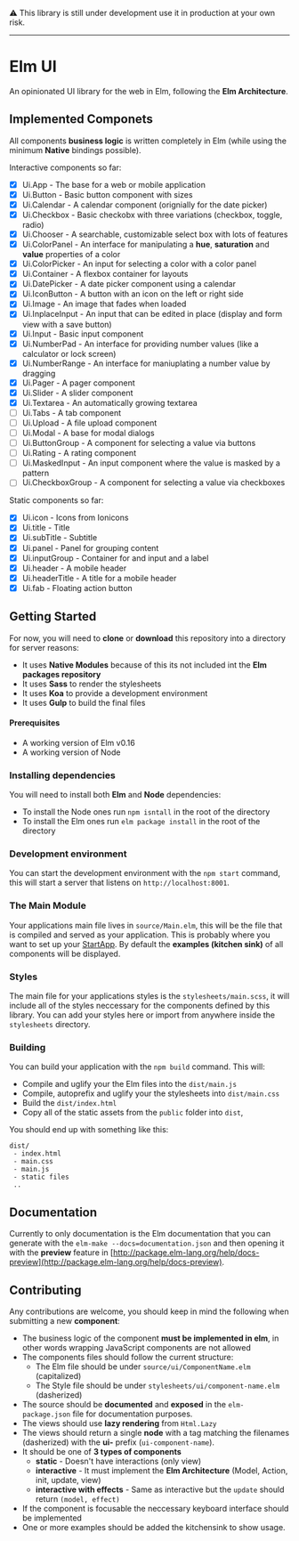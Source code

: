:warning: This library is still under development use it in production at your own risk.

------------------------

# Elm UI
An opinionated UI library for the web in Elm, following the **Elm Architecture**. 

## Implemented Componets
All components **business logic** is written completely in Elm (while using the minimum **Native** bindings possible).

Interactive components so far:
- [x] Ui.App - The base for a web or mobile application
- [x] Ui.Button - Basic button component with sizes
- [x] Ui.Calendar - A calendar component (orignially for the date picker)
- [x] Ui.Checkbox - Basic checkobx with three variations (checkbox, toggle, radio)
- [x] Ui.Chooser - A searchable, customizable select box with lots of features
- [x] Ui.ColorPanel - An interface for manipulating a **hue**, **saturation** and **value** properties of a color 
- [x] Ui.ColorPicker - An input for selecting a color with a color panel
- [x] Ui.Container - A flexbox container for layouts
- [x] Ui.DatePicker - A date picker component using a calendar
- [x] Ui.IconButton - A button with an icon on the left or right side
- [x] Ui.Image - An image that fades when loaded
- [x] Ui.InplaceInput - An input that can be edited in place (display and form view with a save button)
- [x] Ui.Input - Basic input component
- [x] Ui.NumberPad - An interface for providing number values (like a calculator or lock screen)
- [x] Ui.NumberRange - An interface for maniuplating a number value by dragging
- [x] Ui.Pager - A pager component
- [x] Ui.Slider - A slider component
- [x] Ui.Textarea - An automatically growing textarea
- [ ] Ui.Tabs - A tab component
- [ ] Ui.Upload - A file upload component
- [ ] Ui.Modal - A base for modal dialogs
- [ ] Ui.ButtonGroup - A component for selecting a value via buttons
- [ ] Ui.Rating - A rating component
- [ ] Ui.MaskedInput - An input component where the value is masked by a pattern
- [ ] Ui.CheckboxGroup - A component for selecting a value via checkboxes

Static components so far:
- [x] Ui.icon - Icons from Ionicons
- [x] Ui.title - Title
- [x] Ui.subTitle - Subtitle
- [x] Ui.panel - Panel for grouping content
- [x] Ui.inputGroup - Container for and input and a label
- [x] Ui.header - A mobile header
- [x] Ui.headerTitle - A title for a mobile header
- [x] Ui.fab - Floating action button

## Getting Started
For now, you will need to **clone** or **download** this repository into a directory for server reasons:
  * It uses **Native Modules** because of this its not included int the **Elm packages repository** 
  * It uses **Sass** to render the stylesheets 
  * It uses **Koa** to provide a development environment
  * It uses **Gulp** to build the final files

#### Prerequisites
* A working version of Elm v0.16
* A working version of Node

### Installing dependencies
You will need to install both **Elm** and **Node** dependencies:
  * To install the Node ones run `npm isntall` in the root of the directory
  * To install the Elm ones run `elm package install` in the root of the directory

### Development environment
You can start the development environment with the `npm start` command, this will start a server that listens on `http://localhost:8001`.

### The Main Module
Your applications main file lives in `source/Main.elm`, this will be the file that is compiled and served as your application. This is probably where you want to set up your [StartApp](https://github.com/evancz/start-app). By default the **examples (kitchen sink)** of all components will be displayed.

### Styles
The main file for your applications styles is the `stylesheets/main.scss`, it will include all of the styles neccessary for the components defined by this library. You can add your styles here or import from anywhere inside the `stylesheets` directory.

### Building
You can build your application with the `npm build` command. This will:
 * Compile and uglify your the Elm files into the `dist/main.js`
 * Compile, autoprefix and uglify your the stylesheets into `dist/main.css`
 * Build the `dist/index.html`
 * Copy all of the static assets from the `public` folder into `dist`, 

You should end up with something like this:
```
dist/
 - index.html
 - main.css
 - main.js
 - static files
 ..
```

## Documentation
Currently to only documentation is the Elm documentation that you can generate with the `elm-make --docs=documentation.json` and then opening it with the **preview** feature in [http://package.elm-lang.org/help/docs-preview](http://package.elm-lang.org/help/docs-preview).

## Contributing
Any contributions are welcome, you should keep in mind the following when submitting a new **component**:
  * The business logic of the component **must be implemented in elm**, in other words wrapping JavaScript components are not allowed
  * The components files should follow the current structure:
    * The Elm file should be under `source/ui/ComponentName.elm` (capitalized)
    * The Style file should be under `stylesheets/ui/component-name.elm` (dasherized)
  * The source should be **documented** and **exposed** in the `elm-package.json` file for documentation purposes. 
  * The views should use **lazy rendering** from `Html.Lazy`
  * The views should return a single **node** with a tag matching the filenames (dasherized) with the **ui-** prefix (`ui-component-name`).
  * It should be one of **3 types of components**
    * **static** - Doesn't have interactions (only view)
    * **interactive** - It must implement the **Elm Architecture** (Model, Action, init, update, view)
    * **interactive with effects** - Same as interactive but the `update` should return `(model, effect)`
  * If the component is focusable the neccessary keyboard interface should be implemented
  * One or more examples should be added the kitchensink to show usage.
